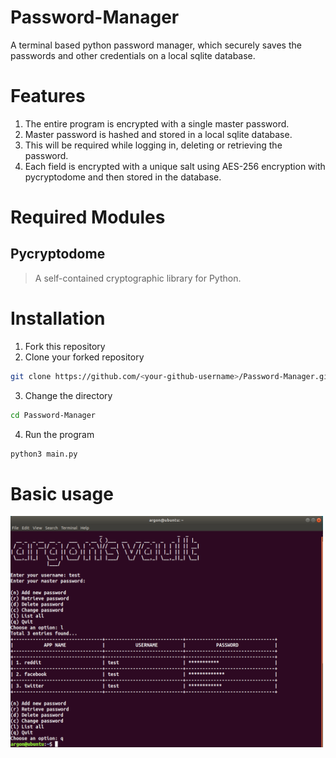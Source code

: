 # Password-Manager
A terminal based python password manager, which securely saves the passwords and other credentials on a local sqlite database.
# Features
1. The entire program is encrypted with a single master password.
2. Master password is hashed and stored in a local sqlite database.
2. This will be required while logging in, deleting or retrieving the password.
3.  Each field is encrypted with a unique salt using AES-256 encryption with pycryptodome and then stored in the database.
# Required Modules
## Pycryptodome
> A self-contained cryptographic library for Python.
# Installation
1. Fork this repository
2. Clone your forked repository
```bash
git clone https://github.com/<your-github-username>/Password-Manager.git
```
3. Change the directory
```bash
cd Password-Manager
```
4. Run the program
```bash
python3 main.py
```
# Basic usage
<img src="./docs/screenshot.png" width = "500">
